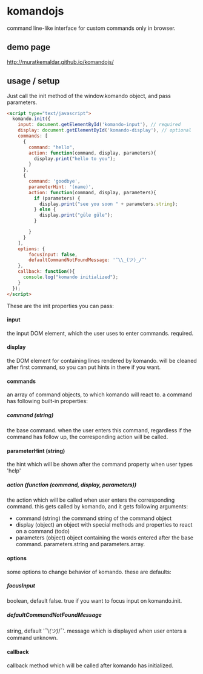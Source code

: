 # komandojs
command line-like interface for custom commands only in browser.

## demo page
http://muratkemaldar.github.io/komandojs/

## usage / setup
Just call the init method of the window.komando object, and pass parameters.
```html
<script type="text/javascript">
  komando.init({
    input: document.getElementById('komando-input'), // required
    display: document.getElementById('komando-display'), // optional
    commands: [
      {
        command: "hello",
        action: function(command, display, parameters){
          display.print("hello to you");
        }
      },
      {
        command: 'goodbye',
        parameterHint: '(name)',
        action: function(command, display, parameters){
          if (parameters) {
            display.print("see you soon " + parameters.string);
          } else {
            display.print("güle güle");
          }

        }
      }
    ],
    options: {
  		focusInput: false,
  		defaultCommandNotFoundMessage: '¯\\_(ツ)_/¯'
  	},
    callback: function(){
      console.log("komando initialized");
    }
  });
</script>
```
These are the init properties you can pass:
#### input
the input DOM element, which the user uses to enter commands. required.
#### display
the DOM element for containing lines rendered by komando. will be cleaned after first command, so you can put hints in there if you want.
#### commands
an array of command objects, to which komando will react to.
a command has following built-in properties:
##### command (string)
the base command. when the user enters this command, regardless if the command has follow up, the corresponding action will be called.
#### parameterHint (string)
the hint which will be shown after the command property when user types 'help'
##### action (function (command, display, parameters))
the action which will be called when user enters the corresponding command. this gets called by komando, and it gets following arguments:
- command (string) the command string of the command object
- display (object) an object with special methods and properties to react on a command (todo)
- parameters (object) object containing the words entered after the base command. parameters.string and parameters.array.
#### options
some options to change behavior of komando.
these are defaults:
##### focusInput
boolean, default false. true if you want to focus input on komando.init.
##### defaultCommandNotFoundMessage
string, default '¯\\_(ツ)_/¯'. message which is displayed when user enters a command unknown.
#### callback
callback method which will be called after komando has initialized.
